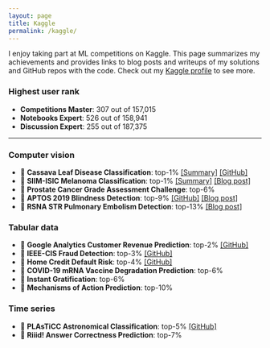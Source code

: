 ```yaml
---
layout: page
title: Kaggle
permalink: /kaggle/
---
```


I enjoy taking part at ML competitions on Kaggle. This page summarizes my achievements and provides links to blog posts and writeups of my solutions and GitHub repos with the code. Check out my [Kaggle profile](https://www.kaggle.com/kozodoi) to see more.

### Highest user rank
- **Competitions Master**: 307 out of 157,015
- **Notebooks Expert**: 526 out of 158,941
- **Discussion Expert**: 255 out of 187,375

---

### Computer vision

- 🥇 **Cassava Leaf Disease Classification**: top-1% [[Summary]](https://www.kaggle.com/c/cassava-leaf-disease-classification/discussion/220751) [[GitHub]](https://github.com/kozodoi/Kaggle_Leaf_Disease_Classification)
- 🥇 **SIIM-ISIC Melanoma Classification**: top-1% [[Summary]](https://www.kaggle.com/c/siim-isic-melanoma-classification/discussion/175624) [[Blog post]](https://kozodoi.me/python/deep%20learning/computer%20vision/competitions/2020/08/30/pre-training.html)
- 🥉 **Prostate Cancer Grade Assessment Challenge**: top-6%
- 🥉 **APTOS 2019 Blindness Detection**: top-9% [[GitHub]](https://github.com/kozodoi/Udacity_Blindness_Detection) [[Blog post]](https://kozodoi.me/python/deep%20learning/computer%20vision/competitions/2020/07/11/blindness-detection.html)
- 🥉 **RSNA STR Pulmonary Embolism Detection**: top-13% [[Blog
post]](https://kozodoi.me/python/deep%20learning/computer%20vision/tutorial/2020/10/30/pytorch-xla-tpu.html)


### Tabular data

- 🥈 **Google Analytics Customer Revenue Prediction**: top-2% [[GitHub]](https://github.com/kozodoi/Kaggle_Google_Analytics)
- 🥈 **IEEE-CIS Fraud Detection**: top-3% [[GitHub]](https://github.com/kozodoi/Kaggle_IEEE_Fraud_Detection)
- 🥈 **Home Credit Default Risk**: top-4% [[GitHub]](https://github.com/kozodoi/Kaggle_Home_Credit)
- 🥉 **COVID-19 mRNA Vaccine Degradation Prediction**: top-6%
- 🥉 **Instant Gratification**: top-6%
- 🥉 **Mechanisms of Action Prediction**: top-10%


### Time series

- 🥈 **PLAsTiCC Astronomical Classification**: top-5% [[GitHub]](https://github.com/kozodoi/Kaggle_Astronomical_Classification)
- 🥉 **Riiid! Answer Correctness Prediction**: top-7%
